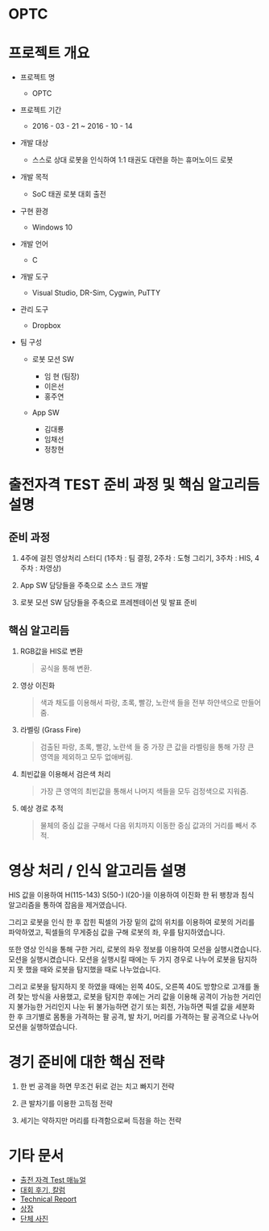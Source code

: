 # OPTC

# 프로젝트 개요
- 프로젝트 명
  * OPTC

- 프로젝트 기간
  * 2016 - 03 - 21 ~ 2016 - 10 - 14

- 개발 대상
  * 스스로 상대 로봇을 인식하여 1:1 태권도 대련을 하는 휴머노이드 로봇

- 개발 목적
  * SoC 태권 로봇 대회 출전

- 구현 환경
  * Windows 10

- 개발 언어
  * C

- 개발 도구
  * Visual Studio, DR-Sim, Cygwin, PuTTY

- 관리 도구
  * Dropbox

- 팀 구성
  * 로봇 모션 SW
    + 임  현 (팀장)
    + 이은선
    + 홍주연

  * App SW
    + 김대룡
    + 임채선
    + 정창현


# 출전자격 TEST 준비 과정 및 핵심 알고리듬 설명
## 준비 과정
1. 4주에 걸친 영상처리 스터디 (1주차 : 팀 결정, 2주차 : 도형 그리기, 3주차 : HIS, 4주차 : 차영상)

2. App SW 담당들을 주축으로 소스 코드 개발

3. 로봇 모션 SW 담당들을 주축으로 프레젠테이션 및 발표 준비

## 핵심 알고리듬
1. RGB값을 HIS로 변환
   > 공식을 통해 변환.
 
2. 영상 이진화
   > 색과 채도를 이용해서 파랑, 초록, 빨강, 노란색 들을 전부 하얀색으로 만들어줌.

3. 라벨링 (Grass Fire)
   > 검출된 파랑, 초록, 빨강, 노란색 들 중 가장 큰 값을 라벨링을 통해 가장 큰 영역을 제외하고 모두 없애버림.

4. 최빈값을 이용해서 검은색 처리
   > 가장 큰 영역의 최빈값을 통해서 나머지 색들을 모두 검정색으로 지워줌.

5. 예상 경로 추적
   > 물체의 중심 값을 구해서 다음 위치까지 이동한 중심 값과의 거리를 빼서 추적.

# 영상 처리 / 인식 알고리듬 설명
  HIS 값을 이용하여 H(115-143) S(50-) I(20-)을 이용하여 이진화 한 뒤 팽창과 침식 알고리즘을 통하여 잡음을 제거였습니다.

  그리고 로봇을 인식 한 후 잡힌 픽셀의 가장 밑의 값의 위치를 이용하여 로봇의 거리를 파악하였고, 픽셀들의 무게중심 값을 구해 로봇의 좌, 우를 탐지하였습니다.

  또한 영상 인식을 통해 구한 거리, 로봇의 좌우 정보를 이용하여 모션을 실행시켰습니다. 모션을 실행시켰습니다. 모션을 실행시킬 때에는 두 가지 경우로 나누어 로봇을 탐지하지 못 했을 때와 로봇을 탐지했을 때로 나누었습니다.

  그리고 로봇을 탐지하지 못 하였을 때에는 왼쪽 40도, 오른쪽 40도 방향으로 고개를 돌려 찾는 방식을 사용했고, 로봇을 탐지한 후에는 거리 값을 이용해 공격이 가능한 거리인지 불가능한 거리인지 나눈 뒤 불가능하면 걷기 또는 회전, 가능하면 픽셀 값을 세분화 한 후 크기별로 몸통을 가격하는 팔 공격, 발 차기, 머리를 가격하는 팔 공격으로 나누어 모션을 실행하였습니다.


# 경기 준비에 대한 핵심 전략
1. 한 번 공격을 하면 무조건 뒤로 걷는 치고 빠지기 전략

2. 큰 발차기를 이용한 고득점 전략

3. 세기는 약하지만 머리를 타격함으로써 득점을 하는 전략

# 기타 문서
  * [출전 자격 Test 매뉴얼](https://github.com/HyunIm/OPTC/blob/master/3_%EC%B6%9C%EC%A0%84%EC%9E%90%EA%B2%A9%20Test/%EC%A0%9C%EC%B6%9C/SW%20%EB%A7%A4%EB%89%B4%EC%96%BC%20(%EC%83%81%EB%AA%85%EB%8C%80%20OPTC).pdf)
  * [대회 후기, 칼럼](https://github.com/HyunIm/OPTC/blob/master/5_%EB%A1%9C%EB%B4%87%EC%9C%B5%ED%95%A9%ED%8E%98%EC%8A%A4%ED%8B%B0%EB%B2%8C/%EB%8C%80%ED%9A%8C%20%ED%9B%84%EA%B8%B0%2C%20%EC%B9%BC%EB%9F%BC/%EB%8C%80%ED%9A%8C%20%EC%88%98%EC%83%81%ED%8C%80%20-%20%EB%8C%80%ED%9A%8C%20%ED%9B%84%EA%B8%B0%2C%20%EC%B9%BC%EB%9F%BC.pdf)
  * [Technical Report](https://github.com/HyunIm/OPTC/blob/master/5_%EB%A1%9C%EB%B4%87%EC%9C%B5%ED%95%A9%ED%8E%98%EC%8A%A4%ED%8B%B0%EB%B2%8C/%EB%B3%B4%EA%B3%A0%EC%84%9C/Technical%20Report.pdf)
  * [상장](https://github.com/HyunIm/OPTC/blob/master/7_%EA%B8%B0%ED%83%80/%EC%83%81%EC%9E%A5/%EC%83%81%EC%9E%A5.jpg)
  * [단체 사진](https://github.com/HyunIm/OPTC/blob/master/7_%EA%B8%B0%ED%83%80/%EC%82%AC%EC%A7%84/OPTC%20%EB%8B%A8%EC%B2%B4%20%EC%82%AC%EC%A7%84.jpg)
